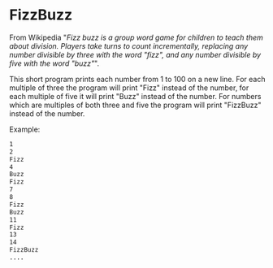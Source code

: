 # FizzBuzz

From Wikipedia "_Fizz buzz is a group word game for children to teach them about division. Players take turns to count incrementally, replacing any number divisible by three with the word "fizz", and any number divisible by five with the word "buzz"_".

This short program prints each number from 1 to 100 on a new line.
For each multiple of three the program will print "Fizz" instead of the number, for each multiple of five it will print "Buzz" instead of the number. 
For numbers which are multiples of both three and five the program will print "FizzBuzz" instead of the number.

Example:

```bash
1
2
Fizz
4
Buzz
Fizz
7
8
Fizz
Buzz
11
Fizz
13
14
FizzBuzz
....
```


